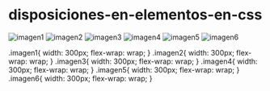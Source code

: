 # disposiciones-en-elementos-en-css
<!DOCTYPE html>
<html lang="en">
<head>
    <meta charset="UTF-8">
    <meta http-equiv="X-UA-Compatible" content="IE=edge">
    <meta name="viewport" content="width=device-width, initial-scale=1.0">
    <title>disposiciones en elementos en css</title>
    <link rel="stylesheet" href="css/ejerdisp.css">

</head>
<body>
    <div class="flex-box">
        <div class="galeria">
        <img src="imagenes/Saved Pictures/Saved Pictures/p1.jpg" alt="imagen1">
        <img src="imagenes/Saved Pictures/Saved Pictures/p2.jpg" alt="imagen2">
        <img src="imagenes/Saved Pictures/Saved Pictures/p3.jfif" alt="imagen3">
        <img src="imagenes/Saved Pictures/Saved Pictures/p4.jfif" alt="imagen4">
        <img src="imagenes/Saved Pictures/Saved Pictures/p5.jpg" alt="imagen5">
        <img src="imagenes/Saved Pictures/Saved Pictures/p6.jpg" alt="imagen6">
        </div>
    </div>
</body>
</html>

.imagen1{
    width: 300px;
    flex-wrap: wrap;
}
.imagen2{
    width: 300px;
    flex-wrap: wrap;
}
.imagen3{
    width: 300px;
    flex-wrap: wrap;
}
.imagen4{
    width: 300px;
    flex-wrap: wrap;
}
.imagen5{
    width: 300px;
    flex-wrap: wrap;
}
.imagen6{
    width: 300px;
    flex-wrap: wrap;
}


